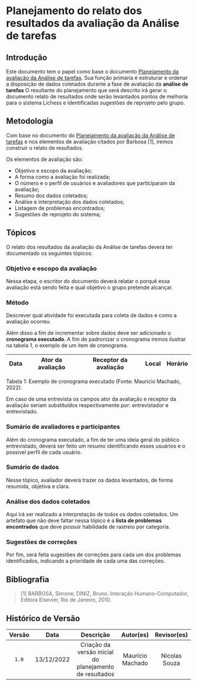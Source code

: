 # Planejamento do relato dos resultados da avaliação da Análise de tarefas

## Introdução


Este documento tem o papel como base o documento [Planejamento da avaliação da Análise de tarefas](./planejamento_avaliacao.md). Sua função primária é estruturar e ordenar a disposição de dados coletados durante a fase de avaliação da **análise de tarefas** O resultante do planejamento que será descrito irá gerar o documento relato de resultados onde serão levantados pontos de melhoria para o sistema Lichess e identificadas sugestões de reprojeto pelo grupo.

## Metodologia

Com base no documento do [Planejamento da avaliação da Análise de tarefas](./planejamento_avaliacao.md) e nos elementos de avaliação citados por Barbosa [1], iremos construir o relato de resultados.

Os elementos de avaliação são:

- Objetivo e escopo da avaliação;
- A forma como a avaliação foi realizada;
- O número e o perfil de usuários e avaliadores que participaram da avaliação;
- Resumo dos dados coletados;
- Análise e interpretação dos dados coletados;
- Listagem de problemas encontrados;
- Sugestões de reprojeto do sistema;

## Tópicos

O relato dos resultados da avaliação da Análise de tarefas deverá ter documentado os seguintes tópicos:

### Objetivo e escopo da avaliação

Nessa etapa, o escritor do documento deverá relatar o porquê essa avaliação está sendo feita e qual objetivo o grupo pretende alcançar.

### Método

Descrever qual atividade foi executada para coleta de dados e como a avaliação ocorreu.

Além disso a fim de incrementar sobre dados deve ser adicionado o **cronograma executado**. A fim de padronizar o cronograma iremos ilustrar na tabela 1, o exemplo de um item de cronograma.

| Data | Ator da avaliação | Receptor da avaliação | Local | Horário |
| ---- | ----------------- | --------------------- | ----- | ------- |

Tabela 1: Exemplo de cronograma executado (Fonte: Mauricio Machado, 2022).

Em caso de uma entrevista os campos ator da avaliação e receptor da avaliação seriam substituídos respectivamente por: entrevistador e entrevistado.

### Sumário de avaliadores e participantes

Além do cronograma executado, a fim de ter uma ideia geral do público entrevistado, deverá ser feito um resumo identificando esses usuários e o possível perfil de cada usuário.

### Sumário de dados

Nesse tópico, avaliador deverá trazer os dados levantados, de forma resumida, objetiva e clara.

### Análise dos dados coletados

Aqui irá ser realizado a interpretação de todos os dados coletados. Um artefato que não deve faltar nessa tópico é a **lista de problemas encontrados** que deve possuir habilidade de rastreio por categoria.

### Sugestões de correções

Por fim, será feita sugestões de correções para cada um dos problemas identificados, indicando a prioridade de cada uma das correções.

## Bibliografia

> [1] BARBOSA, Simone; DINIZ, Bruno. Interação Humano-Computador, Editora Elsevier, Rio de Janeiro, 2010.

## Histórico de Versão

| Versão |    Data    |                        Descrição                        |    Autor(es)     | Revisor(es) |
| :----: | :--------: | :-----------------------------------------------------: | :--------------: | :---------: |
| `1.0`  | 13/12/2022 | Criação da versão inicial do planejamento de resultados | Maurício Machado |   Nicolas Souza    |
